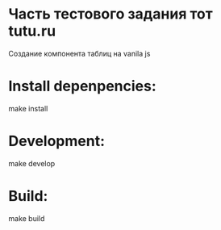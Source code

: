 # Часть тестового задания тот tutu.ru
Создание компонента таблиц на vanila js

# Install depenpencies:
make install

# Development:
make develop

# Build:
make build
